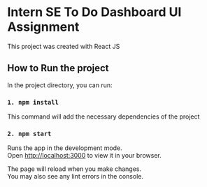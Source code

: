 # Intern SE To Do Dashboard UI Assignment

This project was created with React JS

## How to Run the project

In the project directory, you can run:

### `1. npm install`

This command will add the necessary dependencies of the project

### `2. npm start`

Runs the app in the development mode.\
Open [http://localhost:3000](http://localhost:3000) to view it in your browser.

The page will reload when you make changes.\
You may also see any lint errors in the console.
